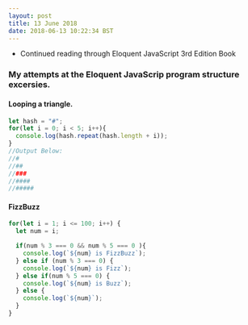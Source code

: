 ```yaml
---
layout: post
title: 13 June 2018 
date: 2018-06-13 10:22:34 BST
---
```

+ Continued reading through Eloquent JavaScript 3rd Edition Book
 
### My attempts at the Eloquent JavaScrip program structure excersies. 
#### Looping a triangle.
```javascript
let hash = "#";
for(let i = 0; i < 5; i++){
  console.log(hash.repeat(hash.length + i));
}
//Output Below:
//#
//##
//###
//####
//#####
```

#### FizzBuzz
```javascript
for(let i = 1; i <= 100; i++) {
  let num = i;

  if(num % 3 === 0 && num % 5 === 0 ){
    console.log(`${num} is FizzBuzz`);
  } else if (num % 3 === 0) {
    console.log(`${num} is Fizz`);
  } else if(num % 5 === 0) {
    console.log(`${num} is Buzz`);
  } else {
    console.log(`${num}`);
  }
}

```
